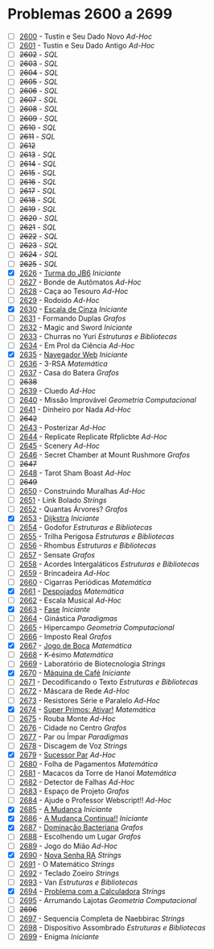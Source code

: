 # Problemas 2600 a 2699

  - [ ]  [2600](https://www.urionlinejudge.com.br/judge/pt/problems/view/2600) - Tustin e Seu Dado Novo *Ad-Hoc*
  - [ ]  [2601](https://www.urionlinejudge.com.br/judge/pt/problems/view/2601) - Tustin e Seu Dado Antigo *Ad-Hoc*
  - [ ]  ~~2602~~ - *SQL*
  - [ ]  ~~2603~~ - *SQL*
  - [ ]  ~~2604~~ - *SQL*
  - [ ]  ~~2605~~ - *SQL*
  - [ ]  ~~2606~~ - *SQL*
  - [ ]  ~~2607~~ - *SQL*
  - [ ]  ~~2608~~ - *SQL*
  - [ ]  ~~2609~~ - *SQL*
  - [ ]  ~~2610~~ - *SQL*
  - [ ]  ~~2611~~ - *SQL*
  - [ ] ~~2612~~
  - [ ]  ~~2613~~ - *SQL*
  - [ ]  ~~2614~~ - *SQL*
  - [ ]  ~~2615~~ - *SQL*
  - [ ]  ~~2616~~ - *SQL*
  - [ ]  ~~2617~~ - *SQL*
  - [ ]  ~~2618~~ - *SQL*
  - [ ]  ~~2619~~ - *SQL*
  - [ ]  ~~2620~~ - *SQL*
  - [ ]  ~~2621~~ - *SQL*
  - [ ]  ~~2622~~ - *SQL*
  - [ ]  ~~2623~~ - *SQL*
  - [ ]  ~~2624~~ - *SQL*
  - [ ]  ~~2625~~ - *SQL*
  - [x]  [2626](https://www.urionlinejudge.com.br/judge/pt/problems/view/2626) - [Turma do JB6](https://github.com/potigol/URI-Potigol/blob/master/src/2600-2699/2626.poti) *Iniciante*
  - [ ]  [2627](https://www.urionlinejudge.com.br/judge/pt/problems/view/2627) - Bonde de Autômatos *Ad-Hoc*
  - [ ]  [2628](https://www.urionlinejudge.com.br/judge/pt/problems/view/2628) - Caça ao Tesouro *Ad-Hoc*
  - [ ]  [2629](https://www.urionlinejudge.com.br/judge/pt/problems/view/2629) - Rodoido *Ad-Hoc*
  - [x]  [2630](https://www.urionlinejudge.com.br/judge/pt/problems/view/2630) - [Escala de Cinza](https://github.com/potigol/URI-Potigol/blob/master/src/2600-2699/2630.poti) *Iniciante*
  - [ ]  [2631](https://www.urionlinejudge.com.br/judge/pt/problems/view/2631) - Formando Duplas *Grafos*
  - [ ]  [2632](https://www.urionlinejudge.com.br/judge/pt/problems/view/2632) - Magic and Sword *Iniciante*
  - [ ]  [2633](https://www.urionlinejudge.com.br/judge/pt/problems/view/2633) - Churras no Yuri *Estruturas e Bibliotecas*
  - [ ]  [2634](https://www.urionlinejudge.com.br/judge/pt/problems/view/2634) - Em Prol da Ciência *Ad-Hoc*
  - [x]  [2635](https://www.urionlinejudge.com.br/judge/pt/problems/view/2635) - [Navegador Web](https://github.com/potigol/URI-Potigol/blob/master/src/2600-2699/2635.poti) *Iniciante*
  - [ ]  [2636](https://www.urionlinejudge.com.br/judge/pt/problems/view/2636) - 3-RSA *Matemática*
  - [ ]  [2637](https://www.urionlinejudge.com.br/judge/pt/problems/view/2637) - Casa do Batera *Grafos*
  - [ ] ~~2638~~
  - [ ]  [2639](https://www.urionlinejudge.com.br/judge/pt/problems/view/2639) - Cluedo *Ad-Hoc*
  - [ ]  [2640](https://www.urionlinejudge.com.br/judge/pt/problems/view/2640) - Missão Improvável *Geometria Computacional*
  - [ ]  [2641](https://www.urionlinejudge.com.br/judge/pt/problems/view/2641) - Dinheiro por Nada *Ad-Hoc*
  - [ ] ~~2642~~
  - [ ]  [2643](https://www.urionlinejudge.com.br/judge/pt/problems/view/2643) - Posterizar *Ad-Hoc*
  - [ ]  [2644](https://www.urionlinejudge.com.br/judge/pt/problems/view/2644) - Replicate Replicate Rfplicbte *Ad-Hoc*
  - [ ]  [2645](https://www.urionlinejudge.com.br/judge/pt/problems/view/2645) - Scenery *Ad-Hoc*
  - [ ]  [2646](https://www.urionlinejudge.com.br/judge/pt/problems/view/2646) - Secret Chamber at Mount Rushmore *Grafos*
  - [ ] ~~2647~~
  - [ ]  [2648](https://www.urionlinejudge.com.br/judge/pt/problems/view/2648) - Tarot Sham Boast *Ad-Hoc*
  - [ ] ~~2649~~
  - [ ]  [2650](https://www.urionlinejudge.com.br/judge/pt/problems/view/2650) - Construindo Muralhas *Ad-Hoc*
  - [ ]  [2651](https://www.urionlinejudge.com.br/judge/pt/problems/view/2651) - Link Bolado *Strings*
  - [ ]  [2652](https://www.urionlinejudge.com.br/judge/pt/problems/view/2652) - Quantas Árvores? *Grafos*
  - [x]  [2653](https://www.urionlinejudge.com.br/judge/pt/problems/view/2653) - [Dijkstra](https://github.com/potigol/URI-Potigol/blob/master/src/2600-2699/2653.poti) *Iniciante*
  - [ ]  [2654](https://www.urionlinejudge.com.br/judge/pt/problems/view/2654) - Godofor *Estruturas e Bibliotecas*
  - [ ]  [2655](https://www.urionlinejudge.com.br/judge/pt/problems/view/2655) - Trilha Perigosa *Estruturas e Bibliotecas*
  - [ ]  [2656](https://www.urionlinejudge.com.br/judge/pt/problems/view/2656) - Rhombus *Estruturas e Bibliotecas*
  - [ ]  [2657](https://www.urionlinejudge.com.br/judge/pt/problems/view/2657) - Sensate *Grafos*
  - [ ]  [2658](https://www.urionlinejudge.com.br/judge/pt/problems/view/2658) - Acordes Intergaláticos *Estruturas e Bibliotecas*
  - [ ]  [2659](https://www.urionlinejudge.com.br/judge/pt/problems/view/2659) - Brincadeira *Ad-Hoc*
  - [ ]  [2660](https://www.urionlinejudge.com.br/judge/pt/problems/view/2660) - Cigarras Periódicas *Matemática*
  - [x]  [2661](https://www.urionlinejudge.com.br/judge/pt/problems/view/2661) - [Despojados](https://github.com/potigol/URI-Potigol/blob/master/src/2600-2699/2661.poti) *Matemática*
  - [ ]  [2662](https://www.urionlinejudge.com.br/judge/pt/problems/view/2662) - Escala Musical *Ad-Hoc*
  - [x]  [2663](https://www.urionlinejudge.com.br/judge/pt/problems/view/2663) - [Fase](https://github.com/potigol/URI-Potigol/blob/master/src/2600-2699/2663.poti) *Iniciante*
  - [ ]  [2664](https://www.urionlinejudge.com.br/judge/pt/problems/view/2664) - Ginástica *Paradigmas*
  - [ ]  [2665](https://www.urionlinejudge.com.br/judge/pt/problems/view/2665) - Hipercampo *Geometria Computacional*
  - [ ]  [2666](https://www.urionlinejudge.com.br/judge/pt/problems/view/2666) - Imposto Real *Grafos*
  - [x]  [2667](https://www.urionlinejudge.com.br/judge/pt/problems/view/2667) - [Jogo de Boca](https://github.com/potigol/URI-Potigol/blob/master/src/2600-2699/2667.poti) *Matemática*
  - [ ]  [2668](https://www.urionlinejudge.com.br/judge/pt/problems/view/2668) - K-ésimo *Matemática*
  - [ ]  [2669](https://www.urionlinejudge.com.br/judge/pt/problems/view/2669) - Laboratório de Biotecnologia *Strings*
  - [x]  [2670](https://www.urionlinejudge.com.br/judge/pt/problems/view/2670) - [Máquina de Café](https://github.com/potigol/URI-Potigol/blob/master/src/2600-2699/2670.poti) *Iniciante*
  - [ ]  [2671](https://www.urionlinejudge.com.br/judge/pt/problems/view/2671) - Decodificando o Texto *Estruturas e Bibliotecas*
  - [ ]  [2672](https://www.urionlinejudge.com.br/judge/pt/problems/view/2672) - Máscara de Rede *Ad-Hoc*
  - [ ]  [2673](https://www.urionlinejudge.com.br/judge/pt/problems/view/2673) - Resistores Série e Paralelo *Ad-Hoc*
  - [x]  [2674](https://www.urionlinejudge.com.br/judge/pt/problems/view/2674) - [Super Primos: Ativar!](https://github.com/potigol/URI-Potigol/blob/master/src/2600-2699/2674.poti) *Matemática*
  - [ ]  [2675](https://www.urionlinejudge.com.br/judge/pt/problems/view/2675) - Rouba Monte *Ad-Hoc*
  - [ ]  [2676](https://www.urionlinejudge.com.br/judge/pt/problems/view/2676) - Cidade no Centro *Grafos*
  - [ ]  [2677](https://www.urionlinejudge.com.br/judge/pt/problems/view/2677) - Par ou Ímpar *Paradigmas*
  - [ ]  [2678](https://www.urionlinejudge.com.br/judge/pt/problems/view/2678) - Discagem de Voz *Strings*
  - [x]  [2679](https://www.urionlinejudge.com.br/judge/pt/problems/view/2679) - [Sucessor Par](https://github.com/potigol/URI-Potigol/blob/master/src/2600-2699/2679.poti) *Ad-Hoc*
  - [ ]  [2680](https://www.urionlinejudge.com.br/judge/pt/problems/view/2680) - Folha de Pagamentos *Matemática*
  - [ ]  [2681](https://www.urionlinejudge.com.br/judge/pt/problems/view/2681) - Macacos da Torre de Hanoi *Matemática*
  - [ ]  [2682](https://www.urionlinejudge.com.br/judge/pt/problems/view/2682) - Detector de Falhas *Ad-Hoc*
  - [ ]  [2683](https://www.urionlinejudge.com.br/judge/pt/problems/view/2683) - Espaço de Projeto *Grafos*
  - [ ]  [2684](https://www.urionlinejudge.com.br/judge/pt/problems/view/2684) - Ajude o Professor Webscript!! *Ad-Hoc*
  - [x]  [2685](https://www.urionlinejudge.com.br/judge/pt/problems/view/2685) - [A Mudança](https://github.com/potigol/URI-Potigol/blob/master/src/2600-2699/2685.poti) *Iniciante*
  - [x]  [2686](https://www.urionlinejudge.com.br/judge/pt/problems/view/2686) - [A Mudança Continua!!](https://github.com/potigol/URI-Potigol/blob/master/src/2600-2699/2686.poti) *Iniciante*
  - [x]  [2687](https://www.urionlinejudge.com.br/judge/pt/problems/view/2687) - [Dominação Bacteriana](https://github.com/potigol/URI-Potigol/blob/master/src/2600-2699/2687.poti) *Grafos*
  - [ ]  [2688](https://www.urionlinejudge.com.br/judge/pt/problems/view/2688) - Escolhendo um Lugar *Grafos*
  - [ ]  [2689](https://www.urionlinejudge.com.br/judge/pt/problems/view/2689) - Jogo do Mião *Ad-Hoc*
  - [x]  [2690](https://www.urionlinejudge.com.br/judge/pt/problems/view/2690) - [Nova Senha RA](https://github.com/potigol/URI-Potigol/blob/master/src/2600-2699/2690.poti) *Strings*
  - [ ]  [2691](https://www.urionlinejudge.com.br/judge/pt/problems/view/2691) - O Matemático *Strings*
  - [ ]  [2692](https://www.urionlinejudge.com.br/judge/pt/problems/view/2692) - Teclado Zoeiro *Strings*
  - [ ]  [2693](https://www.urionlinejudge.com.br/judge/pt/problems/view/2693) - Van *Estruturas e Bibliotecas*
  - [x]  [2694](https://www.urionlinejudge.com.br/judge/pt/problems/view/2694) - [Problema com a Calculadora](https://github.com/potigol/URI-Potigol/blob/master/src/2600-2699/2694.poti) *Strings*
  - [ ]  [2695](https://www.urionlinejudge.com.br/judge/pt/problems/view/2695) - Arrumando Lajotas *Geometria Computacional*
  - [ ] ~~2696~~
  - [ ]  [2697](https://www.urionlinejudge.com.br/judge/pt/problems/view/2697) - Sequencia Completa de Naebbirac *Strings*
  - [ ]  [2698](https://www.urionlinejudge.com.br/judge/pt/problems/view/2698) - Dispositivo Assombrado *Estruturas e Bibliotecas*
  - [ ]  [2699](https://www.urionlinejudge.com.br/judge/pt/problems/view/2699) - Enigma *Iniciante*